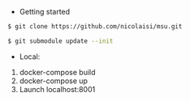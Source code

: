 - Getting started

```bash
$ git clone https://github.com/nicolaisi/msu.git
```
```bash
$ git submodule update --init
```

- Local:
1. docker-compose build
2. docker-compose up
3. Launch localhost:8001
